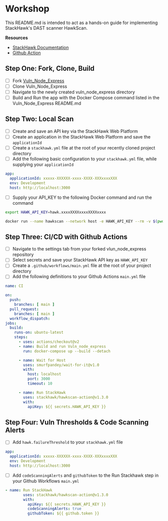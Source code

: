 # Workshop

This README.md is intended to act as a hands-on guide for implementing StackHawk's DAST scanner HawkScan.

**Resources**
- [StackHawk Documentation](https://docs.stackhawk.com/)
- [Github Action](https://github.com/marketplace/actions/stackhawk-hawkscan-action)

## Step One: Fork, Clone, Build
- [ ] Fork [Vuln_Node_Express](https://github.com/kaakaww/vuln_node_express)
- [ ] Clone Vuln_Node_Express
- [ ] Navigate to the newly created vuln_node_express directory
- [ ] Build and Run the app with the Docker Compose command listed in the Vuln_Node_Express README.md

## Step Two: Local Scan
- [ ] Create and save an API key via the StackHawk Web Platform
- [ ] Create an application in the StackHawk Web Platform and save the `applicationId`
- [ ] Create a `stackhawk.yml` file at the root of your recently cloned project directory
- [ ] Add the following basic configuration to your `stackhawk.yml` file, while supplying your `applicationId`

```YAML
app:
  applicationId: xxxxx-XXXXXX-xxxx-XXXX-XXXxxxxXXX
  env: Development
  host: http://localhost:3000
```
- [ ] Supply your API_KEY to the following Docker command and run the command

```bash
export HAWK_API_KEY=hawk.xxxxXXXXxxxxXXXXxxxx
```
```bash
docker run --name hawkscan --network host -e HAWK_API_KEY --rm -v $(pwd):/hawk:rw -t stackhawk/hawkscan:latest
```


## Step Three: CI/CD with Github Actions
- [ ] Navigate to the settings tab from your forked vlun_node_express repository 
- [ ] Select secrets and save your StackHawk API key as `HAWK_API_KEY`
- [ ] Create a `.github/workflows/main.yml` file at the root of your project directory
- [ ] Add the following definitions to your Github Actions `main.yml` file

```YAML
name: CI

on:
  push:
    branches: [ main ]
  pull_request:
    branches: [ main ]
  workflow_dispatch:
jobs:
  build:
    runs-on: ubuntu-latest
    steps:
      - uses: actions/checkout@v2
      - name: Build and run Vuln_node_express
        run: docker-compose up --build --detach

      - name: Wait for Host
        uses: smurfpandey/wait-for-it@v1.0
        with:
          host: localhost
          port: 3000
          timeout: 10

      - name: Run StackHawk
        uses: stackhawk/hawkscan-action@v1.3.0
        with:
          apiKey: ${{ secrets.HAWK_API_KEY }}
```

## Step Four: Vuln Thresholds & Code Scanning Alerts
- [ ] Add `hawk.failureThreshold` to your `stackhawk.yml` file

```YAML
app:
  applicationId: xxxxx-XXXXXX-xxxx-XXXX-XXXxxxxXXX
  env: Development
  host: http://localhost:3000
```
- [ ] Add `codeScanningAlerts` and `githubToken` to the Run Stackhawk step in your Github Workflows `main.yml`

```YAML
- name: Run StackHawk
        uses: stackhawk/hawkscan-action@v1.3.0
        with:
          apiKey: ${{ secrets.HAWK_API_KEY }}
          codeScanningAlerts: true
          githubToken: ${{ github.token }}
```